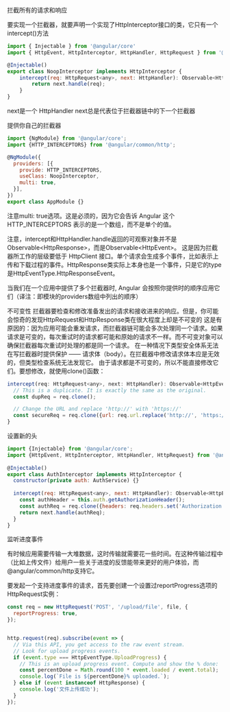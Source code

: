 拦截所有的请求和响应

要实现一个拦截器，就要声明一个实现了HttpInterceptor接口的类，它只有一个intercept()方法

```js
import { Injectable } from '@angular/core'
import { HttpEvent, HttpInterceptor, HttpHandler, HttpRequest } from '@angular/common/http'

@Injectable()
export class NoopInterceptor implements HttpInterceptor {
    intercept(req: HttpRequest<any>, next: HttpHandler): Observable<HttpEvent<any>> {
        return next.handle(req);
    }
}
```
next是一个 HttpHandler
next总是代表位于拦截器链中的下一个拦截器

提供你自己的拦截器
```js
import {NgModule} from '@angular/core';
import {HTTP_INTERCEPTORS} from '@angular/common/http';

@NgModule({
  providers: [{
    provide: HTTP_INTERCEPTORS,
    useClass: NoopInterceptor,
    multi: true,
  }],
})
export class AppModule {}
```
注意multi: true选项。这是必须的，因为它会告诉 Angular 这个 HTTP_INTERCEPTORS 表示的是一个数组，而不是单个的值。

注意，intercept和HttpHandler.handle返回的可观察对象并不是Observable<HttpResponse<any>>，而是Observable<HttpEvent<any>>。 这是因为拦截器所工作的层级要低于 HttpClient 接口。单个请求会生成多个事件，比如表示上传和下载过程的事件。HttpResponse类实际上本身也是一个事件，只是它的type是HttpEventType.HttpResponseEvent。

当我们在一个应用中提供了多个拦截器时, Angular 会按照你提供时的顺序应用它们（译注：即模块的providers数组中列出的顺序）


不可变性
拦截器要检查和修改准备发出的请求和接收进来的响应。但是，你可能会惊奇的发现HttpRequest和HttpResponse类在很大程度上却是不可变的
这是有原因的：因为应用可能会重发请求，而拦截器链可能会多次处理同一个请求。如果请求是可变的，每次重试时的请求都可能和原始的请求不一样。而不可变对象可以确保拦截器每次重试时处理的都是同一个请求。
在一种情况下类型安全体系无法在写拦截器时提供保护 —— 请求体（body）。在拦截器中修改请求体本应是无效的，但类型检查系统无法发现它。
由于请求都是不可变的，所以不能直接修改它们。要想修改，就使用clone()函数：

```js
intercept(req: HttpRequest<any>, next: HttpHandler): Observable<HttpEvent<any>> {
  // This is a duplicate. It is exactly the same as the original.
  const dupReq = req.clone();

  // Change the URL and replace 'http://' with 'https://'
  const secureReq = req.clone({url: req.url.replace('http://', 'https://')});
}
```

设置新的头
```js
import {Injectable} from '@angular/core';
import {HttpEvent, HttpInterceptor, HttpHandler, HttpRequest} from '@angular/common/http';
 
@Injectable()
export class AuthInterceptor implements HttpInterceptor {
  constructor(private auth: AuthService) {}
 
  intercept(req: HttpRequest<any>, next: HttpHandler): Observable<HttpEvent<any>> {
    const authHeader = this.auth.getAuthorizationHeader();
    const authReq = req.clone({headers: req.headers.set('Authorization', authHeader)});
    return next.handle(authReq);
  }
}
```

监听进度事件

有时候应用需要传输一大堆数据，这时传输就需要花一些时间。在这种传输过程中（比如上传文件）给用户一些关于进度的反馈能带来更好的用户体验，而@angular/common/http支持它。

要发起一个支持进度事件的请求，首先要创建一个设置过reportProgress选项的HttpRequest实例：
```js
const req = new HttpRequest('POST', '/upload/file', file, {
  reportProgress: true,
});


http.request(req).subscribe(event => {
  // Via this API, you get access to the raw event stream.
  // Look for upload progress events.
  if (event.type === HttpEventType.UploadProgress) {
    // This is an upload progress event. Compute and show the % done:
    const percentDone = Math.round(100 * event.loaded / event.total);
    console.log(`File is ${percentDone}% uploaded.`);
  } else if (event instanceof HttpResponse) {
    console.log('文件上传成功');
  }
});

```